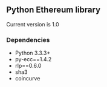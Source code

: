 ## Python Ethereum library

Current version is 1.0


### Dependencies

* Python 3.3.3+
* py-ecc==1.4.2
* rlp==0.6.0
* sha3
* coincurve


